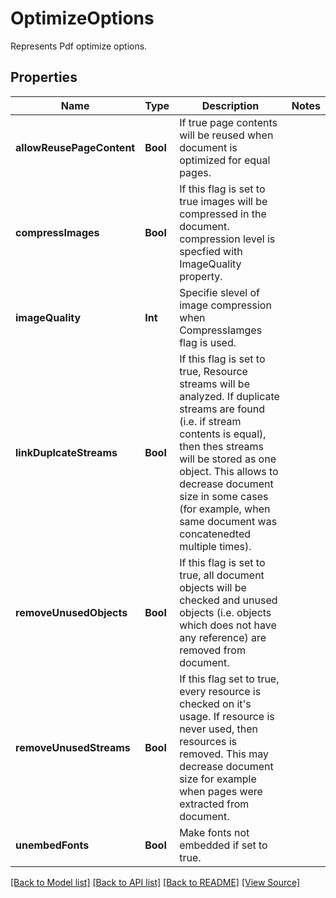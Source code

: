 # OptimizeOptions
Represents Pdf optimize options.

## Properties
Name | Type | Description | Notes
------------ | ------------- | ------------- | -------------
**allowReusePageContent** | **Bool** | If true page contents will be reused when document is optimized for equal pages. | 
**compressImages** | **Bool** | If this flag is set to true images will be compressed in the document. compression level is specfied with ImageQuality property. | 
**imageQuality** | **Int** | Specifie slevel of image compression when CompressIamges flag is used. | 
**linkDuplcateStreams** | **Bool** | If this flag is set to true, Resource streams will be analyzed. If duplicate streams are found (i.e. if stream contents is equal), then thes streams will be stored as one object. This allows to decrease document size in some cases (for example, when same document was concatenedted multiple times). | 
**removeUnusedObjects** | **Bool** | If this flag is set to true, all document objects will be checked and unused objects (i.e. objects which does not have any reference) are removed from document. | 
**removeUnusedStreams** | **Bool** | If this flag set to true, every resource is checked on it's usage. If resource is never used, then resources is removed. This may decrease document size for example when pages were extracted from document.  | 
**unembedFonts** | **Bool** | Make fonts not embedded if set to true.  | 

[[Back to Model list]](../README.md#documentation-for-models) [[Back to API list]](../README.md#documentation-for-api-endpoints) [[Back to README]](../README.md) [[View Source]](../src/models/OptimizeOptions.ts)

